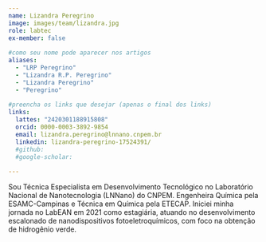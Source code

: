 ```yaml
---
name: Lizandra Peregrino
image: images/team/lizandra.jpg
role: labtec
ex-member: false
 
#como seu nome pode aparecer nos artigos
aliases:
  - "LRP Peregrino"
  - "Lizandra R.P. Peregrino"
  - "Lizandra Peregrino"
  - "Peregrino"
 
#preencha os links que desejar (apenas o final dos links)
links:
  lattes: "2420301188915808"
  orcid: 0000-0003-3892-9854
  email: lizandra.peregrino@lnnano.cnpem.br
  linkedin: lizandra-peregrino-17524391/
  #github:
  #google-scholar:
 
---
```

 
Sou Técnica Especialista em Desenvolvimento Tecnológico no Laboratório Nacional de Nanotecnologia (LNNano) do CNPEM. Engenheira Química pela ESAMC-Campinas e Técnica em Química pela ETECAP. Iniciei minha jornada no LabEAN em 2021 como estagiária, atuando no desenvolvimento escalonado de nanodispositivos fotoeletroquímicos, com foco na obtenção de hidrogênio verde.